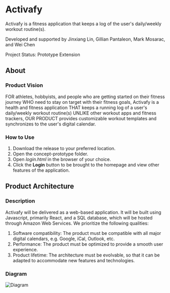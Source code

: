 # Activafy

Activafy is a fitness application that keeps a log of the user's daily/weekly workout routine(s).

Developed and supported by Jinxiang Lin, Gillian Pantaleon, Mark Mosarac, and Wei Chen

Project Status: Prototype Extension

## About

### Product Vision
FOR athletes, hobbyists, and people who are getting started on their fitness journey WHO need to stay on target with their fitness goals, Activafy is a health and fitness application THAT keeps a running log of a user's daily/weekly workout routine(s) UNLIKE other workout apps and fitness trackers, OUR PRODUCT provides customizable workout templates and synchronizes to the user's digital calendar.

### How to Use
1. Download the release to your preferred location.
2. Open the concept-prototype folder.
3. Open *login.html* in the browser of your choice.
4. Click the **Login** button to be brought to the homepage and view other features of the application.


## Product Architecture

### Description
Activafy will be delivered as a web-based application. It will be built using Javascript, primarily React, and a SQL database, which will be hosted through Amazon Web Services. We prioritize the following qualities:
1. Software compatibility: The product must be compatible with all major digital calendars, e.g. Google, iCal, Outlook, etc.
2. Performance: The product must be optimized to provide a smooth user experience.
3. Product lifetime: The architecture must be evolvable, so that it can be adapted to accommodate new features and technologies.

### Diagram
![Diagram](https://user-images.githubusercontent.com/78502763/112689497-c941e980-8e50-11eb-95d7-967867d4fcd0.png)
